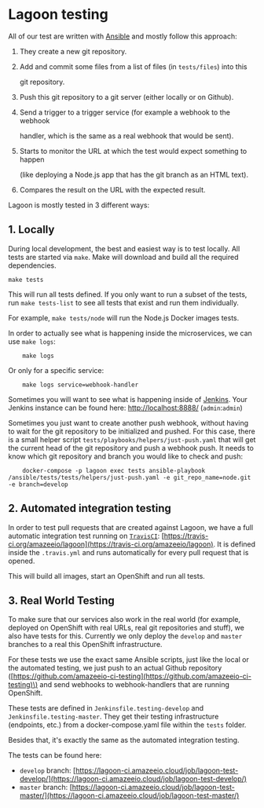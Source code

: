 # Lagoon testing

All of our test are written with [Ansible](https://docs.ansible.com/ansible/latest/index.html) and mostly follow this approach:

1. They create a new git repository.
2. Add and commit some files from a list of files \(in `tests/files`\) into this

   git repository.

3. Push this git repository to a git server \(either locally or on Github\).
4. Send a trigger to a trigger service \(for example a webhook to the webhook

   handler, which is the same as a real webhook that would be sent\).

5. Starts to monitor the URL at which the test would expect something to happen

   \(like deploying a Node.js app that has the git branch as an HTML text\).

6. Compares the result on the URL with the expected result.

Lagoon is mostly tested in 3 different ways:

## 1. Locally

During local development, the best and easiest way is to test locally. All tests are started via `make`. Make will download and build all the required dependencies.

```text
make tests
```

This will run all tests defined. If you only want to run a subset of the tests, run `make tests-list` to see all tests that exist and run them individually.

For example, `make tests/node` will run the Node.js Docker images tests.

In order to actually see what is happening inside the microservices, we can use `make logs`:

```text
    make logs
```

Or only for a specific service:

```text
    make logs service=webhook-handler
```

Sometimes you will want to see what is happening inside of [Jenkins](https://jenkins.io/doc/). Your Jenkins instance can be found here: [http://localhost:8888/](http://localhost:8888/) \(`admin`:`admin`\)

Sometimes you just want to create another push webhook, without having to wait for the git repository to be initialized and pushed. For this case, there is a small helper script `tests/playbooks/helpers/just-push.yaml` that will get the current head of the git repository and push a webhook push. It needs to know which git repository and branch you would like to check and push:

```text
    docker-compose -p lagoon exec tests ansible-playbook /ansible/tests/tests/helpers/just-push.yaml -e git_repo_name=node.git -e branch=develop
```

## 2. Automated integration testing

In order to test pull requests that are created against Lagoon, we have a full automatic integration test running on [`TravisCI`](https://docs.travis-ci.com/): [https://travis-ci.org/amazeeio/lagoon](https://travis-ci.org/amazeeio/lagoon). It is defined inside the `.travis.yml` and runs automatically for every pull request that is opened.

This will build all images, start an OpenShift and run all tests.

## 3. Real World Testing

To make sure that our services also work in the real world \(for example, deployed on OpenShift with real URLs, real git repositories and stuff\), we also have tests for this. Currently we only deploy the `develop` and `master` branches to a real this OpenShift infrastructure.

For these tests we use the exact same Ansible scripts, just like the local or the automated testing, we just push to an actual Github repository \([https://github.com/amazeeio-ci-testing](https://github.com/amazeeio-ci-testing)\) and send webhooks to webhook-handlers that are running OpenShift.

These tests are defined in `Jenkinsfile.testing-develop` and `Jenkinsfile.testing-master`. They get their testing infrastructure \(endpoints, etc.\) from a docker-compose.yaml file within the `tests` folder.

Besides that, it's exactly the same as the automated integration testing.

The tests can be found here:

* `develop` branch: [https://lagoon-ci.amazeeio.cloud/job/lagoon-test-develop/](https://lagoon-ci.amazeeio.cloud/job/lagoon-test-develop/)
* `master` branch: [https://lagoon-ci.amazeeio.cloud/job/lagoon-test-master/](https://lagoon-ci.amazeeio.cloud/job/lagoon-test-master/)

